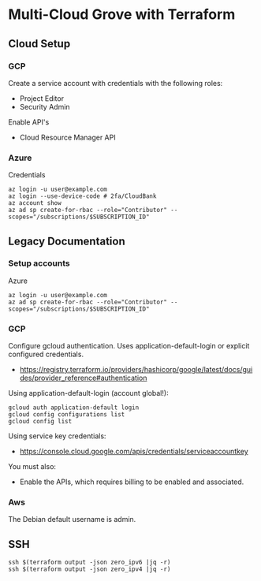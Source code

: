 # Multi-Cloud Grove with Terraform

## Cloud Setup

### GCP

Create a service account with credentials with the following roles:
 * Project Editor
 * Security Admin

Enable API's
 * Cloud Resource Manager API

### Azure

Credentials
```
az login -u user@example.com
az login --use-device-code # 2fa/CloudBank
az account show
az ad sp create-for-rbac --role="Contributor" --scopes="/subscriptions/$SUBSCRIPTION_ID"

```

## Legacy Documentation

### Setup accounts
Azure
```
az login -u user@example.com
az ad sp create-for-rbac --role="Contributor" --scopes="/subscriptions/$SUBSCRIPTION_ID"
```

### GCP
Configure gcloud authentication.  Uses application-default-login or explicit configured credentials.
 * https://registry.terraform.io/providers/hashicorp/google/latest/docs/guides/provider_reference#authentication

Using application-default-login (account global!):
```
gcloud auth application-default login
gcloud config configurations list
gcloud config list
```

Using service key credentials:
* https://console.cloud.google.com/apis/credentials/serviceaccountkey

You must also:
* Enable the APIs, which requires billing to be enabled and associated.

### Aws

The Debian default username is admin.


## SSH
```
ssh $(terraform output -json zero_ipv6 |jq -r)
ssh $(terraform output -json zero_ipv4 |jq -r)
```

